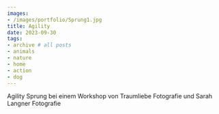 ```yaml
---
images:
- /images/portfolio/Sprung1.jpg
title: Agility
date: 2023-09-30
tags:
- archive # all posts
- animals
- nature
- home
- action
- dog
---
```

Agility Sprung bei einem Workshop von Traumliebe Fotografie und Sarah Langner Fotografie
